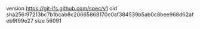 version https://git-lfs.github.com/spec/v1
oid sha256:97213bc7b1bcab8c20665868170c0af384539b5ab0c8bee968d62afeb9f99e27
size 56091
